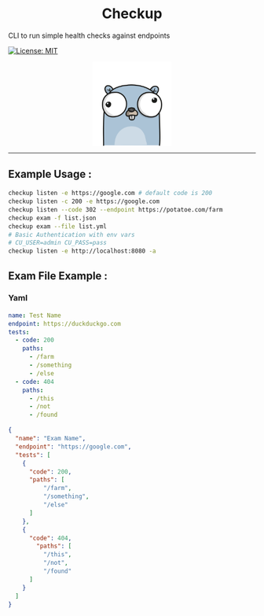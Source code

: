 <h1 align="center">Checkup</h1>
<p>CLI to run simple health checks against endpoints</p>
<p>
  <a href="https://opensource.org/licenses/MIT">
    <img alt="License: MIT" src="https://img.shields.io/github/license/JoseThen/checkup" target="_blank" />
  </a>
</p>

<p align="center">
  <img align="center" width="160px" src="./assets/gopher.png">
</p>

---
## Example Usage :


``` bash
checkup listen -e https://google.com # default code is 200
checkup listen -c 200 -e https://google.com
checkup listen --code 302 --endpoint https://potatoe.com/farm
checkup exam -f list.json
checkup exam --file list.yml
# Basic Authentication with env vars
# CU_USER=admin CU_PASS=pass
checkup listen -e http://localhost:8080 -a
```

## Exam File Example :

### Yaml
``` yaml
name: Test Name
endpoint: https://duckduckgo.com
tests:
  - code: 200
    paths:
      - /farm
      - /something
      - /else
  - code: 404
    paths:
      - /this
      - /not
      - /found
```

``` json
{
  "name": "Exam Name",
  "endpoint": "https://google.com",
  "tests": [
    {
      "code": 200,
      "paths": [
          "/farm",
          "/something",
          "/else"
      ]
    },
    {
      "code": 404,
        "paths": [
          "/this",
          "/not",
          "/found"
      ]
    }
  ]
}
```
